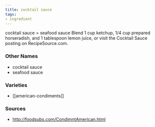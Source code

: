 ```yaml
---
title: cocktail sauce
tags:
- ingredient
---
```

cocktail sauce = seafood sauce Blend 1 cup ketchup, 1/4 cup prepared horseradish, and 1 tablespoon lemon juice, or visit the Cocktail Sauce posting on RecipeSource.com.

### Other Names

* cocktail sauce
* seafood sauce

### Varieties

* [[american-condiments]]

### Sources
* http://foodsubs.com/CondimntAmerican.html
